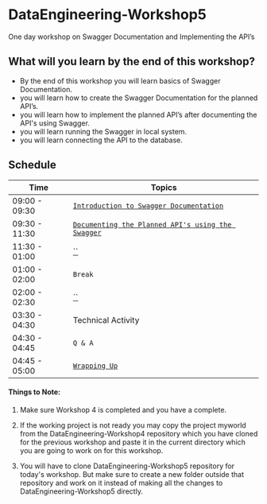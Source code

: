 # DataEngineering-Workshop5

One day workshop on Swagger Documentation and Implementing the API’s

## What will you learn by the end of this workshop?
- By the end of this workshop you will learn basics of Swagger Documentation.
- you will learn how to create the Swagger Documentation for the planned API’s.
- you will learn how to implement the planned API’s after documenting the API's using Swagger.
- you will learn running the Swagger in local system.
- you will learn connecting the API to the database.

## Schedule
| Time          | Topics
|---------------|-------
| 09:00 - 09:30 |  [`Introduction to Swagger Documentation`](docs/swagger_introduction.md) 
| 09:30 - 11:30 |  [`Documenting the Planned API's using the Swagger`](docs/documenting_swagger_api.md)
| 11:30 - 01:00 |  [``](docs/)
| 01:00 - 02:00 |  `Break`
| 02:00 - 02:30 |  [``](docs/)
| 03:30 - 04:30 |  Technical Activity
| 04:30 - 04:45 |  `Q & A`
| 04:45 - 05:00 |  [`Wrapping Up`](/docs/)


#### Things to Note:

1. Make sure Workshop 4 is completed and you have a complete.

2. If the working project is not ready you may copy the project myworld from the DataEngineering-Workshop4 repository which you have cloned for the previous workshop
and paste it in the current directory which you are going to work on for this workshop.
   
3. You will have to clone DataEngineering-Workshop5 repository for today's workshop. But make sure to create a new folder outside that repository and work on it instead of 
making all the changes to DataEngineering-Workshop5 directly.

